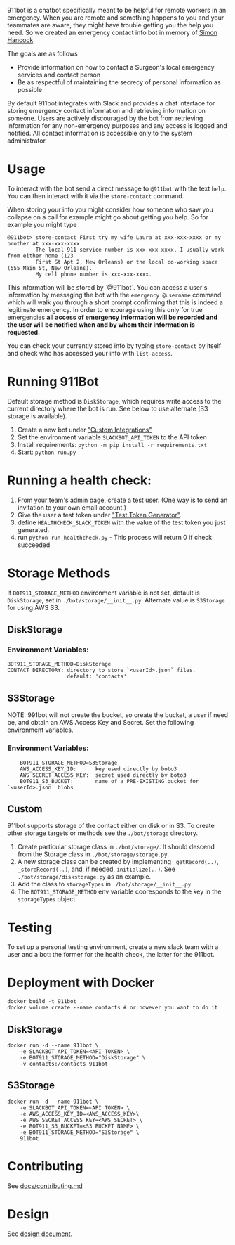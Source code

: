 911bot is a chatbot specifically meant to be helpful for remote workers in an
emergency. When you are remote and something happens to you and your teammates
are aware, they might have trouble getting you the help you need. So we created
an emergency contact info bot in memory of
[Simon Hancock](http://rochestercremation.com/obituary/joseph-simon-hancock)

The goals are as follows

-   Provide information on how to contact a Surgeon's local emergency services
    and contact person
-   Be as respectful of maintaining the secrecy of personal information as
    possible

By default 911bot integrates with Slack and provides a chat interface for storing emergency contact information and retrieving information on someone. Users are actively discouraged by the bot from retrieving information for any non-emergency purposes and any access is logged and notified. All contact information is accessible only to the system administrator.

# Usage

To interact with the bot send a direct message to `@911bot` with the text
`help`. You can then interact with it via the `store-contact` command.

When storing your info you might consider how someone who saw you collapse on a
call for example might go about getting you help. So for example you might type

    @911bot> store-contact First try my wife Laura at xxx-xxx-xxxx or my brother at xxx-xxx-xxxx.
             The local 911 service number is xxx-xxx-xxxx, I usually work from either home (123
             First St Apt 2, New Orleans) or the local co-working space (555 Main St, New Orleans).
             My cell phone number is xxx-xxx-xxxx.

This information will be stored by \`@911bot\`. You can access a user's
information by messaging the bot with the `emergency @username` command which
will walk you through a short prompt confirming that this is indeed a legitimate
emergency. In order to encourage using this only for true emergencies **all
access of emergency information will be recorded and the user will be notified
when and by whom their information is requested.**

You can check your currently stored info by typing `store-contact` by itself and
check who has accessed your info with `list-access`.

# Running 911Bot

Default storage method is `DiskStorage`, which requires write access to the current directory where 
the bot is run. See below to use alternate (S3 storage is available).

1.  Create a new bot under
    ["Custom Integrations"](https://surgellc.slack.com/apps/manage/custom-integrations)
2.  Set the environment variable `SLACKBOT_API_TOKEN` to the API token
3.  Install requirements: `python -m pip install -r requirements.txt`
4.  Start: `python run.py`


# Running a health check:

1.  From your team's admin page, create a test user. (One way is to send an
    invitation to your own email account.)
2.  Give the user a test token under
    ["Test Token Generator"](https://api.slack.com/docs/oauth-test-tokens).
3.  define `HEALTHCHECK_SLACK_TOKEN` with the value of the test token you just
    generated.
4.  run `python run_healthcheck.py` - This process will return 0 if check
    succeeded

# Storage Methods

If `BOT911_STORAGE_METHOD` environment variable is not set, default is `DiskStorage`, set in
`./bot/storage/__init__.py`. Alternate value is `S3Storage` for using AWS S3.

## DiskStorage

### Environment Variables:
    BOT911_STORAGE_METHOD=DiskStorage
    CONTACT_DIRECTORY: directory to store `<userId>.json` files.
                       default: 'contacts'

## S3Storage

NOTE: 991bot will not create the bucket, so create the bucket, a user if need be, and obtain
an AWS Access Key and Secret. Set the following environment variables.

### Environment Variables:
        BOT911_STORAGE_METHOD=S3Storage
        AWS_ACCESS_KEY_ID:      key used directly by boto3
        AWS_SECRET_ACCESS_KEY:  secret used directly by boto3 
        BOT911_S3_BUCKET:       name of a PRE-EXISTING bucket for `<userId>.json` blobs
        

## Custom

911bot supports storage of the contact either on disk or in S3. To create other storage
targets or methods see the `./bot/storage` directory. 

1. Create particular storage class in `./bot/storage/`. It should descend from 
   the Storage class in `./bot/storage/storage.py`. 
1. A new storage class can be created by implementing `_getRecord(..)`, 
   `_storeRecord(..)`, and, if needed, `initialize(..)`. See `./bot/storage/diskstorage.py` 
   as an example. 
1. Add the class to `storageTypes` in `./bot/storage/__init__.py`.
1. The `BOT911_STORAGE_METHOD` env variable cooresponds to the key in the `storageTypes`
   object.

# Testing

To set up a personal testing environment, create a new slack team with a user
and a bot: the former for the health check, the latter for the 911bot.

# Deployment with Docker

    docker build -t 911bot .
    docker volume create --name contacts # or however you want to do it
    
## DiskStorage
    
    docker run -d --name 911bot \
        -e SLACKBOT_API_TOKEN=<API TOKEN> \
        -e BOT911_STORAGE_METHOD="DiskStorage" \
        -v contacts:/contacts 911bot

## S3Storage

    docker run -d --name 911bot \
        -e SLACKBOT_API_TOKEN=<API TOKEN> \
        -e AWS_ACCESS_KEY_ID=<AWS_ACCESS_KEY>\
        -e AWS_SECRET_ACCESS_KEY=<AWS_SECRET> \
        -e BOT911_S3_BUCKET=<S3 BUCKET NAME> \
        -e BOT911_STORAGE_METHOD="S3Storage" \
        911bot

# Contributing

See [docs/contributing.md](docs/contributing.md)

# Design

See [design document](docs/design/design.org).

